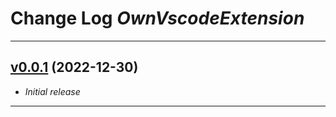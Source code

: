 # Change Log *OwnVscodeExtension*

---

## [v0.0.1](https://github.com/phil1436/ownvscodeextension/tree/0.0.1) (2022-12-30)

* *Initial release*

---
